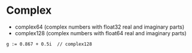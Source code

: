 # Complex

* complex64 (complex numbers with float32 real and imaginary parts)
* complex128 (complex numbers with float64 real and imaginary parts)

```
g := 0.867 + 0.5i  // complex128
```
